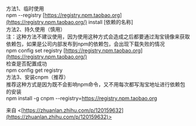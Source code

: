 方法1、临时使用 <br />npm --registry [https://registry.npm.taobao.org](https://registry.npm.taobao.org/) install [依赖的名称] <br />方法2、持久使用（慎用） <br />注：这种方法不建议使用，因为使用这种方式会造成之后都要通过淘宝镜像来获取依赖包，如果是公司内部发布到npm的依赖包，会出现下载失败的情况 <br />npm config set registry [https://registry.npm.taobao.org](https://registry.npm.taobao.org/) <br />检查是否配置成功 <br />npm config get registry <br />方法3、安装cnpm（推荐） <br />推荐这种方式是因为既不会影响npm命令，又不用每次都写淘宝地址进行依赖包的安装 <br />npm install -g cnpm --registry=https://registry.npm.taobao.org 

来自 <[https://zhuanlan.zhihu.com/p/120159632](https://zhuanlan.zhihu.com/p/120159632)>  

